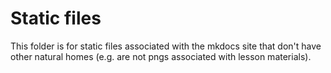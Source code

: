 # Static files

This folder is for static files associated with the mkdocs site that don't have other natural homes (e.g. are not pngs associated with lesson materials).
